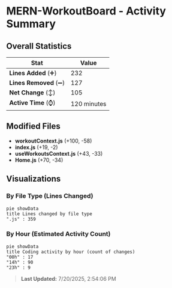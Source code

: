 # MERN-WorkoutBoard - Activity Summary 

## Overall Statistics

| Stat                   | Value                                                             |
| ---------------------- | ----------------------------------------------------------------- |
| **Lines Added** (➕)   | 232                                          |
| **Lines Removed** (➖) | 127                                        |
| **Net Change** (↕)    | 105                |
| **Active Time** (⌚)   | 120 minutes |


## Modified Files
- **workoutContext.js** (+100, -58)
- **index.js** (+19, -2)
- **useWorkoutsContext.js** (+43, -33)
- **Home.js** (+70, -34)

## Visualizations

### By File Type (Lines Changed)

```mermaid
pie showData
title Lines changed by file type
".js" : 359
```

### By Hour (Estimated Activity Count)

```mermaid
pie showData
title Coding activity by hour (count of changes)
"00h" : 17
"14h" : 90
"23h" : 9
```


> **Last Updated:** 7/20/2025, 2:54:06 PM